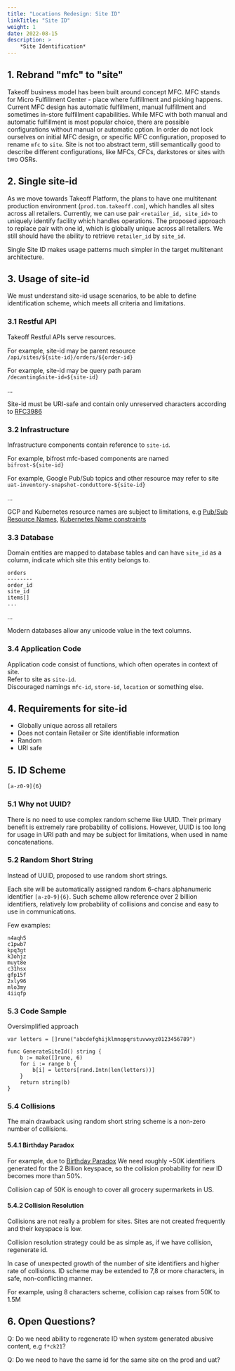 ```yaml
---
title: "Locations Redesign: Site ID"
linkTitle: "Site ID"
weight: 1
date: 2022-08-15
description: >
    *Site Identification*
---
```


## 1. Rebrand "mfc" to "site"

Takeoff business model has been built around concept MFC. 
MFC stands for Micro Fulfillment Center - place where fulfillment and picking happens.
Current MFC design has automatic fulfillment, manual fulfillment and sometimes in-store fulfillment capabilities.
While MFC with both manual and automatic fulfillment is most popular choice, there are possible configurations without manual or automatic option.
In order do not lock ourselves on initial MFC design, or specific MFC configuration, proposed to rename `mfc` to `site`.
Site is not too abstract term, still semantically good to describe different configurations, like MFCs, CFCs, darkstores or sites with two OSRs.

## 2. Single site-id

As we move towards Takeoff Platform, the plans to have one multitenant production environment (`prod.tom.takeoff.com`), which handles all sites across all retailers. 
Currently, we can use pair `<retailer_id, site_id>` to uniquely identify facility which handles operations. The proposed approach to replace pair with one id, which is globally unique across all retailers. We still should have the ability to retrieve `retailer_id` by `site_id`.  

Single Site ID makes usage patterns much simpler in the target multitenant architecture.

## 3. Usage of site-id

We must understand site-id usage scenarios, to be able to define identification scheme, which meets all criteria and limitations.

### 3.1 Restful API

Takeoff Restful APIs serve resources.

For example, site-id may be parent resource  
`/api/sites/${site-id}/orders/${order-id}`  

For example, site-id may be query path param  
`/decanting&site-id=${site-id}`  

...

Site-id must be URI-safe and contain only unreserved characters according to [RFC3986](https://www.ietf.org/rfc/rfc3986.txt)

### 3.2 Infrastructure

Infrastructure components contain reference to `site-id`.

For example, bifrost mfc-based components are named  
`bifrost-${site-id}`  

For example, Google Pub/Sub topics and other resource may refer to site  
`uat-inventory-snapshot-conduttore-${site-id}`

...

GCP and Kubernetes resource names are subject to limitations, e.g [Pub/Sub Resource Names](https://cloud.google.com/pubsub/docs/admin#resource_names), [Kubernetes Name constraints](https://kubernetes.io/docs/concepts/overview/working-with-objects/names/)

### 3.3 Database

Domain entities are mapped to database tables and can have `site_id` as a column, indicate which site this entity belongs to.

```
orders
--------
order_id
site_id
items[]
...
```

...

Modern databases allow any unicode value in the text columns.

### 3.4 Application Code

Application code consist of functions, which often operates in context of site.  
Refer to site as `site-id`.  
Discouraged namings `mfc-id`, `store-id`, `location` or something else.

## 4. Requirements for site-id

- Globally unique across all retailers
- Does not contain Retailer or Site identifiable information
- Random
- URI safe

## 5. ID Scheme

```[a-z0-9]{6}```

### 5.1 Why not UUID?

There is no need to use complex random scheme like UUID.
Their primary benefit is extremely rare probability of collisions. 
However, UUID is too long for usage in URI path and may be subject for limitations, when used in name concatenations. 

### 5.2 Random Short String

Instead of UUID, proposed to use random short strings.

Each site will be automatically assigned random 6-chars alphanumeric identifier `[a-z0-9]{6}`.
Such scheme allow reference over 2 billion identifiers, relatively low probability of collisions and concise and easy to use in communications.

Few examples:

```
n4aqh5
c1pwb7
kpq3gt
k3ohjz
muyt8e
c31hsx
gfp15f
2xly96
mlo3my
4iiqfp
```

### 5.3 Code Sample

Oversimplified approach

```
var letters = []rune("abcdefghijklmnopqrstuvwxyz0123456789")

func GenerateSiteId() string {
    b := make([]rune, 6)
    for i := range b {
        b[i] = letters[rand.Intn(len(letters))]
    }
    return string(b)
}
```

### 5.4 Collisions

The main drawback using random short string scheme is a non-zero number of collisions.

#### 5.4.1 Birthday Paradox

For example, due to [Birthday Paradox](https://en.wikipedia.org/wiki/Birthday_problem)
We need roughly ~50K identifiers generated for the 2 Billion keyspace, so the collision probability for new ID becomes more than 50%.

Collision cap of 50K is enough to cover all grocery supermarkets in US.

#### 5.4.2 Collision Resolution

Collisions are not really a problem for sites. 
Sites are not created frequently and their keyspace is low.

Collision resolution strategy could be as simple as, if we have collision, regenerate id.

In case of unexpected growth of the number of site identifiers and higher rate of collisions. ID scheme may be extended to 7,8 or more characters, in safe, non-conflicting manner.

For example, using 8 characters scheme, collision cap raises from 50K to 1.5M

## 6. Open Questions?

Q: Do we need ability to regenerate ID when system generated abusive content, e.g `f*ck21`?  

Q: Do we need to have the same id for the same site on the prod and uat?  
